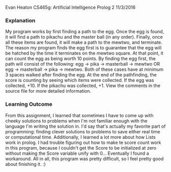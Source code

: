 Evan Heaton
CS465g: Artificial Intelligence
Prolog 2
11/3/2016

### Explanation

My program works by first finding a path to the egg. Once the egg is found, it will find a path to pikachu and the master ball (in any order). Finally, once all these items are found, it will make a path to the mewtwo, and terminate.
The reason my program finds the egg first is to guarantee that the egg will be hatched by the time it terminates on the mewtwo square. At that point, it can count the egg as being worth 10 points. By finding the egg first, the path will consist of the following: egg -> pika -> masterball -> mewtwo OR egg -> masterball -> pika -> mewtwo. Both of these cases have at minimum 3 spaces walked after finding the egg.
At the end of the pathfinding, the score is counting by seeing which items were collected. If the egg was collected, +10. If the pikachu was collected, +1.
View the comments in the source file for more detailed information.

### Learning Outcome

From this assignment, I learned that sometimes I have to come up with cheeky solutions to problems when I'm not familiar enough with the language I'm writing the solution in. I'd say that's actually my favorite part of programming: finding clever solutions to problems to save either real time or computational time. Additionally, I learned a lot more about how Lists work in prolog. I had trouble figuring out how to make te score count work in this program, because I couldn't get the Score to be initialized at zero without making the Score variable unify with 0... Eventually I found a workaround.
All in all, this program was pretty difficult, so I feel pretty good about finishing it. :)  

